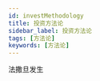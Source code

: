 ```yaml
---
id: investMethodology
title: 投资方法论
sidebar_label: 投资方法论
tags: [方法论]
keywords: [方法论]
---
```




法撒旦发生